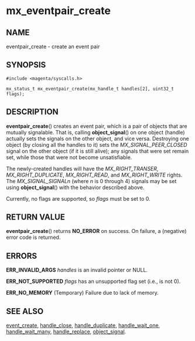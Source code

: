 # mx_eventpair_create

## NAME

eventpair_create - create an event pair

## SYNOPSIS

```
#include <magenta/syscalls.h>

mx_status_t mx_eventpair_create(mx_handle_t handles[2], uint32_t flags);
```

## DESCRIPTION

**eventpair_create**() creates an event pair, which is a pair of objects that
are mutually signalable. That is, calling **object_signal**() on one object
(handle) actually sets the signals on the other object, and vice versa.
Destroying one object (by closing all the handles to it) sets the
*MX_SIGNAL_PEER_CLOSED* signal on the other object (if it is still alive); any
signals that were set remain set, while those that were not become
unsatisfiable.

The newly-created handles will have the *MX_RIGHT_TRANSER*,
*MX_RIGHT_DUPLICATE*, *MX_RIGHT_READ*, and *MX_RIGHT_WRITE* rights. The
*MX_SIGNAL_SIGNALn* (where *n* is 0 through 4) signals may be set using
**object_signal**() with the behavior described above.

Currently, no flags are supported, so *flags* must be set to 0.

## RETURN VALUE

**eventpair_create**() returns **NO_ERROR** on success. On failure, a (negative)
error code is returned.

## ERRORS

**ERR_INVALID_ARGS**  *handles* is an invalid pointer or NULL.

**ERR_NOT_SUPPORTED**  *flags* has an unsupported flag set (i.e., is not 0).

**ERR_NO_MEMORY**  (Temporary) Failure due to lack of memory.

## SEE ALSO

[event_create](event_create.md),
[handle_close](handle_close.md),
[handle_duplicate](handle_duplicate.md),
[handle_wait_one](handle_wait_one),
[handle_wait_many](handle_wait_many.md),
[handle_replace](handle_replace.md),
[object_signal](object_signal.md).
